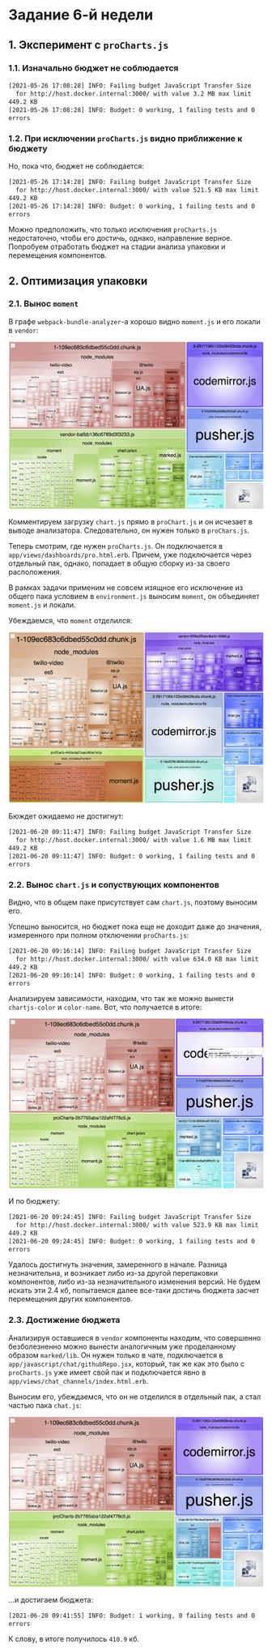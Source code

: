 # Задание 6-й недели

## 1. Эксперимент с `proCharts.js`

### 1.1. Изначально бюджет не соблюдается

```
[2021-05-26 17:08:28] INFO: Failing budget JavaScript Transfer Size
  for http://host.docker.internal:3000/ with value 3.2 MB max limit 449.2 KB
[2021-05-26 17:08:28] INFO: Budget: 0 working, 1 failing tests and 0 errors
```

### 1.2. При исключении `proCharts.js` видно приближение к бюджету

Но, пока что, бюджет не соблюдается:

```
[2021-05-26 17:14:28] INFO: Failing budget JavaScript Transfer Size
  for http://host.docker.internal:3000/ with value 521.5 KB max limit 449.2 KB
[2021-05-26 17:14:28] INFO: Budget: 0 working, 1 failing tests and 0 errors
```

Можно предположить, что только исключения `proCharts.js` недостаточно, чтобы его
достичь, однако, направление верное. Попробуем отработать бюджет на стадии
анализа упаковки и перемещения компонентов.

## 2. Оптимизация упаковки

### 2.1. Вынос `moment`

В графе `webpack-bundle-analyzer`-а хорошо видно `moment.js` и его локали в `vendor`:

![.](wba-before.png)

Комментируем загрузку `chart.js` прямо в `proChart.js` и он исчезает в выводе
анализатора. Следовательно, он нужен только в `proChars.js`.

Теперь смотрим, где нужен `proCharts.js`. Он подключается в
`app/views/dashboards/pro.html.erb`. Причем, уже подключается через отдельный пак,
однако, попадает в общую сборку из-за своего расположения.

В рамках задачи применим не совсем изящное его исключение из общего пака
условием в `environment.js` выносим `moment`, он объединяет `moment.js` и
локали.

Убеждаемся, что `moment` отделился:

![.](wba-no-moment.png)

Бюждет ожидаемо не достигнут:

```
[2021-06-20 09:11:47] INFO: Failing budget JavaScript Transfer Size
  for http://host.docker.internal:3000/ with value 1.6 MB max limit 449.2 KB
[2021-06-20 09:11:47] INFO: Budget: 0 working, 1 failing tests and 0 errors
```

### 2.2. Вынос `chart.js` и сопуствующих компонентов

Видно, что в общем паке присутствует сам `chart.js`, поэтому выносим его.

Успешно выносится, но бюджет пока еще не доходит даже до значения,
измеренного при полном отключении `proCharts.js`:

```
[2021-06-20 09:16:14] INFO: Failing budget JavaScript Transfer Size
  for http://host.docker.internal:3000/ with value 634.0 KB max limit 449.2 KB
[2021-06-20 09:16:14] INFO: Budget: 0 working, 1 failing tests and 0 errors
```

Анализируем зависимости, находим, что так же можно вынести `chartjs-color` и
`color-name`. Вот, что получается в итоге:

![.](wba-no-charts.png)

И по бюджету:

```
[2021-06-20 09:24:45] INFO: Failing budget JavaScript Transfer Size
  for http://host.docker.internal:3000/ with value 523.9 KB max limit 449.2 KB
[2021-06-20 09:24:45] INFO: Budget: 0 working, 1 failing tests and 0 errors
```

Удалось достигнуть значения, замеренного в начале. Разница незначительна,
и возникает либо из-за другой перепаковки компонентов, либо из-за
незначительного изменения версий. Не будем искать эти 2.4 кб,
попытаемся далее все-таки достичь бюджета засчет перемещения других компонентов.

### 2.3. Достижение бюджета

Анализируя оставшиеся в `vendor` компоненты находим, что совершенно безболезненно
можно вынести аналогичным уже проделанному образом `marked/lib`. Он нужен только
в чате, подключается в `app/javascript/chat/githubRepo.jsx`, который, так же как
это было с `proCharts.js` уже имеет свой пак и подключается явно в
`app/views/chat_channels/index.html.erb`.

Выносим его, убеждаемся, что он не отделился в отдельный пак, а стал частью
пака `chat.js`:

![.](wba-after.png)

...и достигаем бюджета:

```
[2021-06-20 09:41:55] INFO: Budget: 1 working, 0 failing tests and 0 errors
```

К слову, в итоге получилось `410.9` кб.
